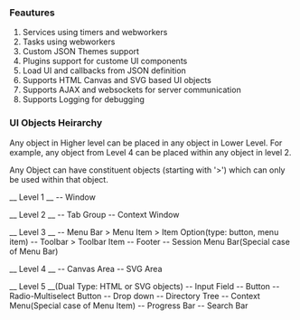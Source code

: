 ### Feautures
1. Services using timers and webworkers
2. Tasks using webworkers
3. Custom JSON Themes support
4. Plugins support for custome UI components
5. Load UI and callbacks from JSON definition
6. Supports HTML Canvas and SVG based UI objects 
7. Supports AJAX and websockets for server communication
8. Supports Logging for debugging

### UI Objects Heirarchy

Any object in Higher level can be placed in any object in Lower Level.
For example, any object from Level 4 can be placed within any object in level 2.

Any Object can have constituent objects (starting with '>') which can only be used within that object.

__ Level 1 __
-- Window

__ Level 2 __
-- Tab Group
-- Context Window

__ Level 3 __
  -- Menu Bar
    > Menu Item
      > Item Option(type: button, menu item)
  -- Toolbar
    > Toolbar Item
  -- Footer
  -- Session Menu Bar(Special case of Menu Bar)

__ Level 4 __
-- Canvas Area
-- SVG Area

__ Level 5 __(Dual Type: HTML or SVG objects)
    -- Input Field
    -- Button
    -- Radio-Multiselect Button
    -- Drop down
    -- Directory Tree
    -- Context Menu(Special case of Menu Item)
    -- Progress Bar
    -- Search Bar
